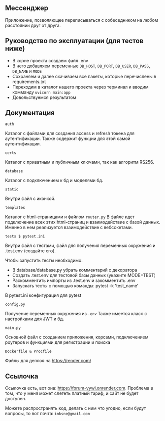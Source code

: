 ## Мессенджер

Приложение, позволяющее переписываться с собеседником на любом расстоянии друг от друга.

## Руководство по эксплуатации (для тестов ниже)

- В корне проекта создаем файл .env
- В него добавляем переменные ```DB_HOST```, ```DB_PORT```, ```DB_USER```, ```DB_PASS```, ```DB_NAME``` и ```MODE```
- Сохраняем и далее скачиваем все пакеты, которые перечислены в requirements.txt
- Переходим в каталог нашего проекта через терминал и вводим комманду
```uvicorn main:app```
- Довольствуемся результатом

## Документация

`auth`

Каталог с файлами для создания access и refresh токена для аутентификации.
Также содержит функции для этой самой аутентификации.

`certs`

Каталог с приватным и публичным ключами, так как алгоритм RS256.

`database`

Каталог с подключением к бд и моделями бд.

`static`

Внутри файл с иконкой.

`templates`

Каталог с html-страницами и файлом ```router.py```
В файле идет подключение всех этих html-страниц и взаимодействие с базой данных.
Именно в нем реализуется взаимодействие с вебсокетами.

`tests $ pytest.ini`

Внутри файл с тестами, файл для получения переменных окружения и .test.env (создайте его).

Чтобы запустить тесты необходимо:
- В database/database.py убрать комментарий с декоратора
- Создать .test.env для тестовой базы данных (укажите MODE=TEST)
- Раскомментить импорты из .test.env и закомментить .env
- Запускать тесты с помощью команды: pytest -k 'test_name'

В pytest.ini конфигурация для pytest

`config.py`

Получение переменных окружения из ```.env```
Также имеется класс с настройками для JWT и бд.

`main.py`

Основной файл с созданием приложения, корсами, подключением роутеров и функциями для регистрации и поиска

`Dockerfile & Procfile`

Файлы для деплоя на https://render.com/

## Ссылочка

Ссылочка есть, вот она:  https://forum-vywi.onrender.com.
Проблема в том, что у меня может слететь платный тариф, и сайт не будет доступен.

Можете распространять код, делать с ним что угодно, если будут вопросы, то вот почта:
```inksne@gmail.com```
